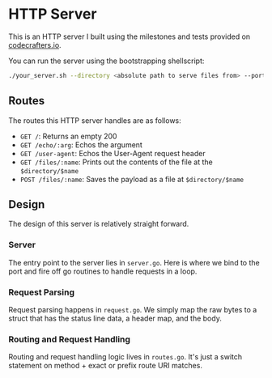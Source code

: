 # HTTP Server

This is an HTTP server I built using the milestones and tests provided on [codecrafters.io](https://codecrafters.io).

You can run the server using the bootstrapping shellscript:
```sh
./your_server.sh --directory <absolute path to serve files from> --port <port to bind to>
```

## Routes
The routes this HTTP server handles are as follows:

- `GET /`: Returns an empty 200
- `GET /echo/:arg`: Echos the argument
- `GET /user-agent`: Echos the User-Agent request header
- `GET /files/:name`: Prints out the contents of the file at the `$directory/$name`
- `POST /files/:name`: Saves the payload as a file at `$directory/$name`

## Design
The design of this server is relatively straight forward.

### Server
The entry point to the server lies in `server.go`. Here is where we bind to the port and fire off go routines to handle
requests in a loop.

### Request Parsing
Request parsing happens in `request.go`. We simply map the raw bytes to a struct that has the status line data, a header
map, and the body.

### Routing and Request Handling
Routing and request handling logic lives in `routes.go`. It's just a switch statement on method + exact or prefix route
URI matches.
